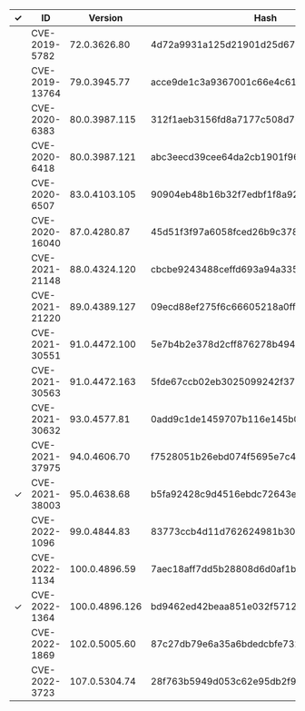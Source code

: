 | ✓ | ID             | Version        | Hash                                     |
|---|----------------|----------------|------------------------------------------|
|   | CVE-2019-5782  | 72.0.3626.80   | 4d72a9931a125d21901d25d67896f0e40105bd16 |
|   | CVE-2019-13764 | 79.0.3945.77   | acce9de1c3a9367001c66e4c6172f326f8b779d5 |
|   | CVE-2020-6383  | 80.0.3987.115  | 312f1aeb3156fd8a7177c508d7609713131d29d5 |
|   | CVE-2020-6418  | 80.0.3987.121  | abc3eecd39cee64da2cb1901f96cd9123905d672 |
|   | CVE-2020-6507  | 83.0.4103.105  | 90904eb48b16b32f7edbf1f8a92ece561d05e738 |
|   | CVE-2020-16040 | 87.0.4280.87   | 45d51f3f97a6058fced26b9c378fba5dcd924704 |
|   | CVE-2021-21148 | 88.0.4324.120  | cbcbe9243488ceffd693a94a335bfd4d09b1e9ca |
|   | CVE-2021-21220 | 89.0.4389.127  | 09ecd88ef275f6c66605218a0ffb72123ea3b5e1 |
|   | CVE-2021-30551 | 91.0.4472.100  | 5e7b4b2e378d2cff876278b4946b3729f2257b0e |
|   | CVE-2021-30563 | 91.0.4472.163  | 5fde67ccb02eb3025099242f370454c96ebf6a6a |
|   | CVE-2021-30632 | 93.0.4577.81   | 0add9c1de1459707b116e145b04326a96d025a79 |
|   | CVE-2021-37975 | 94.0.4606.70   | f7528051b26ebd074f5695e7c412e1fc30f514c6 |
| ✓ | CVE-2021-38003 | 95.0.4638.68   | b5fa92428c9d4516ebdc72643ea980d8bde8f987 |
|   | CVE-2022-1096  | 99.0.4844.83   | 83773ccb4d11d762624981b30dfd3d54d7351778 |
|   | CVE-2022-1134  | 100.0.4896.59  | 7aec18aff7dd5b28808d6d0af1b72a421b0b9cce |
| ✓ | CVE-2022-1364  | 100.0.4896.126 | bd9462ed42beaa851e032f57120e95949b220334 |
|   | CVE-2022-1869  | 102.0.5005.60  | 87c27db79e6a35a6bdedcbfe732f978812bf6ced |
|   | CVE-2022-3723  | 107.0.5304.74  | 28f763b5949d053c62e95db2f997a9f13b2e3065 |

